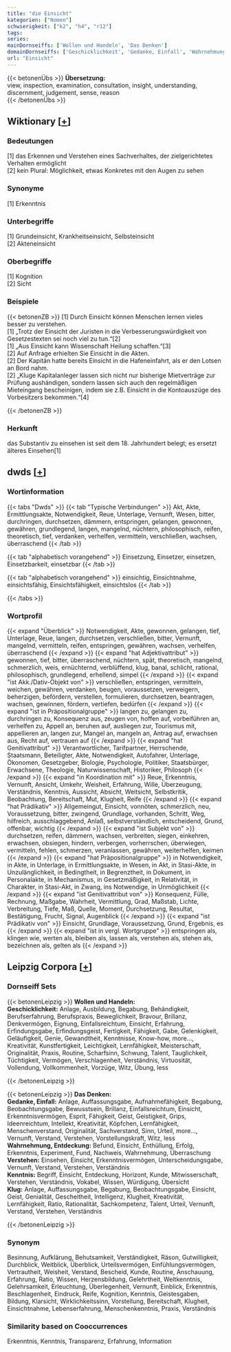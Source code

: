 ```yaml
---
title: "die Einsicht"
kategorien: ["Nomen"]
schwierigkeit: ["k2", "h4", "r12"]
tags:
series:
mainDornseiffs: ['Wollen und Handeln', 'Das Denken']
domainDornseiffs: ['Geschicklichkeit', 'Gedanke, Einfall', 'Wahrnehmung, Entdeckung', 'Verstehen', 'Kenntnis', 'Klug']
url: "Einsicht"
---
```


{{< betonenÜbs >}}
**Übersetzung:**  
view, inspection, examination, consultation, insight, understanding, discernment, judgement, sense, reason  
{{< /betonenÜbs >}}

## Wiktionary [[+](https://de.wiktionary.org/wiki/Einsicht)]

### Bedeutungen
[1] das Erkennen und Verstehen eines Sachverhaltes, der zielgerichtetes Verhalten ermöglicht  
[2] kein Plural: Möglichkeit, etwas Konkretes mit den Augen zu sehen  

### Synonyme
[1] Erkenntnis  

### Unterbegriffe
[1] Grundeinsicht, Krankheitseinsicht, Selbsteinsicht  
[2] Akteneinsicht  

### Oberbegriffe
[1] Kognition  
[2] Sicht  

### Beispiele
{{< betonenZB >}}
[1] Durch Einsicht können Menschen lernen vieles besser zu verstehen.  
[1] „Trotz der Einsicht der Juristen in die Verbesserungswürdigkeit von Gesetzestexten sei noch viel zu tun.“[2]  
[1] „Aus Einsicht kann Wissenschaft Heilung schaffen.“[3]  
[2] Auf Anfrage erhielten Sie Einsicht in die Akten.  
[2] Der Kapitän hatte bereits Einsicht in die Hafeneinfahrt, als er den Lotsen an Bord nahm.  
[2] „Kluge Kapitalanleger lassen sich nicht nur bisherige Mietverträge zur Prüfung aushändigen, sondern lassen sich auch den regelmäßigen Mieteingang bescheinigen, indem sie z.B. Einsicht in die Kontoauszüge des Vorbesitzers bekommen.“[4]  

{{< /betonenZB >}}
### Herkunft
das Substantiv zu einsehen ist seit dem 18. Jahrhundert belegt; es ersetzt älteres Einsehen[1]  



## dwds [[+](https://www.dwds.de/wb/Einsicht)]

### Wortinformation
{{< tabs "Dwds" >}}
{{< tab "Typische Verbindungen" >}}
Akt, Akte, Ermittlungsakte, Notwendigkeit, Reue, Unterlage, Vernunft, Wesen, bitter, durchringen, durchsetzen, dämmern, entspringen, gelangen, gewonnen, gewähren, grundlegend, langen, mangelnd, nüchtern, philosophisch, reifen, theoretisch, tief, verdanken, verhelfen, vermitteln, verschließen, wachsen, überraschend
{{< /tab >}}

{{< tab "alphabetisch vorangehend" >}}
Einsetzung, Einsetzer, einsetzen, Einsetzbarkeit, einsetzbar
{{< /tab >}}

{{< tab "alphabetisch vorangehend" >}}
einsichtig, Einsichtnahme, einsichtsfähig, Einsichtsfähigkeit, einsichtslos
{{< /tab >}}

{{< /tabs >}}

### Wortprofil
{{< expand "Überblick" >}} Notwendigkeit, Akte, gewonnen, gelangen, tief, Unterlage, Reue, langen, durchsetzen, verschließen, bitter, Vernunft, mangelnd, vermitteln, reifen, entspringen, gewähren, wachsen, verhelfen, überraschend {{< /expand >}}
{{< expand "hat Adjektivattribut" >}} gewonnen, tief, bitter, überraschend, nüchtern, spät, theoretisch, mangelnd, schmerzlich, weis, ernüchternd, verblüffend, klug, banal, schlicht, rational, philosophisch, grundlegend, erhellend, simpel {{< /expand >}}
{{< expand "ist Akk./Dativ-Objekt von" >}} verschließen, entspringen, vermitteln, weichen, gewähren, verdanken, beugen, voraussetzen, verweigern, beherzigen, befördern, verstellen, formulieren, durchsetzen, beantragen, wachsen, gewinnen, fördern, vertiefen, bedürfen {{< /expand >}}
{{< expand "ist in Präpositionalgruppe" >}} langen zu, gelangen zu, durchringen zu, Konsequenz aus, zeugen von, hoffen auf, vorbeiführen an, verhelfen zu, Appell an, beruhen auf, ausliegen zur, Tourismus mit, appellieren an, langen zur, Mangel an, mangeln an, Antrag auf, erwachsen aus, Recht auf, vertrauen auf {{< /expand >}}
{{< expand "hat Genitivattribut" >}} Verantwortlicher, Tarifpartner, Herrschende, Staatsmann, Beteiligter, Akte, Notwendigkeit, Autofahrer, Unterlage, Ökonomen, Gesetzgeber, Biologie, Psychologie, Politiker, Staatsbürger, Erwachsene, Theologie, Naturwissenschaft, Historiker, Philosoph {{< /expand >}}
{{< expand "in Koordination mit" >}} Reue, Erkenntnis, Vernunft, Ansicht, Umkehr, Weisheit, Erfahrung, Wille, Überzeugung, Verständnis, Kenntnis, Aussicht, Absicht, Weitsicht, Selbstkritik, Beobachtung, Bereitschaft, Mut, Klugheit, Reife {{< /expand >}}
{{< expand "hat Prädikativ" >}} Allgemeingut, Einsicht, vonnöten, schmerzlich, neu, Voraussetzung, bitter, zwingend, Grundlage, vorhanden, Schritt, Weg, hilfreich, ausschlaggebend, Anlaß, selbstverständlich, entscheidend, Grund, offenbar, wichtig {{< /expand >}}
{{< expand "ist Subjekt von" >}} durchsetzen, reifen, dämmern, wachsen, verbreiten, siegen, einkehren, erwachsen, obsiegen, hindern, verbergen, vorherrschen, überwiegen, vermitteln, fehlen, schmerzen, veranlassen, gewähren, weiterhelfen, keimen {{< /expand >}}
{{< expand "hat Präpositionalgruppe" >}} in Notwendigkeit, in Akte, in Unterlage, in Ermittlungsakte, in Wesen, in Akt, in Stasi-Akte, in Unzulänglichkeit, in Bedingtheit, in Begrenztheit, in Dokument, in Personalakte, in Mechanismus, in Gesetzmäßigkeit, in Relativität, in Charakter, in Stasi-Akt, in Zwang, ins Notwendige, in Unmöglichkeit {{< /expand >}}
{{< expand "ist Genitivattribut von" >}} Konsequenz, Fülle, Rechnung, Maßgabe, Wahrheit, Vermittlung, Grad, Maßstab, Lichte, Verbreitung, Tiefe, Maß, Quelle, Moment, Durchsetzung, Resultat, Bestätigung, Frucht, Signal, Augenblick {{< /expand >}}
{{< expand "ist Prädikativ von" >}} Einsicht, Grundlage, Voraussetzung, Grund, Ergebnis, es {{< /expand >}}
{{< expand "ist in vergl. Wortgruppe" >}} entspringen als, klingen wie, werten als, bleiben als, lassen als, verstehen als, stehen als, bezeichnen als, gelten als {{< /expand >}}

## Leipzig Corpora [[+](https://corpora.uni-leipzig.de/en/res?word=Einsicht&corpusId=deu_newscrawl-public_2018)]

### Dornseiff Sets
{{< betonenLeipzig >}}
**Wollen und Handeln:**  
**Geschicklichkeit:** Anlage, Ausbildung, Begabung, Behändigkeit, Berufserfahrung, Berufspraxis, Beweglichkeit, Bravour, Brillanz, Denkvermögen, Eignung, Einfallsreichtum, Einsicht, Erfahrung, Erfindungsgabe, Erfindungsgeist, Fertigkeit, Fähigkeit, Gabe, Gelenkigkeit, Geläufigkeit, Genie, Gewandtheit, Kenntnisse, Know-how, more..., Kreativität, Kunstfertigkeit, Leichtigkeit, Lernfähigkeit, Meisterschaft, Originalität, Praxis, Routine, Scharfsinn, Schwung, Talent, Tauglichkeit, Tüchtigkeit, Vermögen, Verschlagenheit, Verständnis, Virtuosität, Vollendung, Vollkommenheit, Vorzüge, Witz, Übung, less  

{{< /betonenLeipzig >}}


{{< betonenLeipzig >}}
**Das Denken:**  
**Gedanke, Einfall:** Anlage, Auffassungsgabe, Aufnahmefähigkeit, Begabung, Beobachtungsgabe, Bewusstsein, Brillanz, Einfallsreichtum, Einsicht, Erkenntnisvermögen, Esprit, Fähigkeit, Geist, Geistigkeit, Grips, Ideenreichtum, Intellekt, Kreativität, Köpfchen, Lernfähigkeit, Menschenverstand, Originalität, Sachverstand, Sinn, Urteil, more..., Vernunft, Verstand, Verstehen, Vorstellungskraft, Witz, less  
**Wahrnehmung, Entdeckung:** Befund, Einsicht, Enthüllung, Erfolg, Erkenntnis, Experiment, Fund, Nachweis, Wahrnehmung, Überraschung  
**Verstehen:** Einsehen, Einsicht, Erkenntnisvermögen, Unterscheidungsgabe, Vernunft, Verstand, Verstehen, Verständnis  
**Kenntnis:** Begriff, Einsicht, Entdeckung, Horizont, Kunde, Mitwisserschaft, Verstehen, Verständnis, Vokabel, Wissen, Würdigung, Übersicht  
**Klug:** Anlage, Auffassungsgabe, Begabung, Beobachtungsgabe, Einsicht, Geist, Genialität, Gescheitheit, Intelligenz, Klugheit, Kreativität, Lernfähigkeit, Ratio, Rationalität, Sachkompetenz, Talent, Urteil, Vernunft, Verstand, Verstehen, Verständnis  

{{< /betonenLeipzig >}}

### Synonym
Besinnung, Aufklärung, Behutsamkeit, Verständigkeit, Räson, Gutwilligkeit, Durchblick, Weitblick, Überblick, Urteilsvermögen, Einfühlungsvermögen, Vertrautheit, Weisheit, Verstand, Bescheid, Kunde, Routine, Anschauung, Erfahrung, Ratio, Wissen, Herzensbildung, Gelehrtheit, Weltkenntnis, Gelehrsamkeit, Erleuchtung, Überlegenheit, Vernunft, Einblick, Erkenntnis, Beschlagenheit, Eindruck, Reife, Kognition, Kenntnis, Geistesgaben, Bildung, Klarsicht, Wirklichkeitssinn, Vorstellung, Bereitschaft, Klugheit, Einsichtnahme, Lebenserfahrung, Menschenkenntnis, Praxis, Verständnis


### Similarity based on Cooccurrences
Erkenntnis, Kenntnis, Transparenz, Erfahrung, Information

